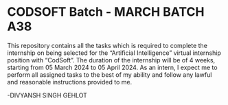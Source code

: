 # CODSOFT Batch - MARCH BATCH A38
This repository contains all the tasks which is required to complete the internship on being selected for the “Artificial Intelligence” virtual
internship position with “CodSoft”.
The duration of the internship will be of 4 weeks, starting from 05 March 2024 to 05 April 2024.
As an intern, I expect me to perform all assigned tasks to the best of my ability and follow any
lawful and reasonable instructions provided to me.

-DIVYANSH SINGH GEHLOT
